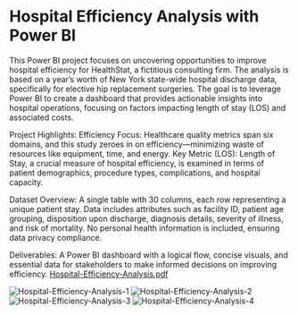 # Hospital Efficiency Analysis with Power BI

This Power BI project focuses on uncovering opportunities to improve hospital efficiency for HealthStat, a fictitious consulting firm. The analysis is based on a year’s worth of New York state-wide hospital discharge data, specifically for elective hip replacement surgeries. The goal is to leverage Power BI to create a dashboard that provides actionable insights into hospital operations, focusing on factors impacting length of stay (LOS) and associated costs.

Project Highlights:
Efficiency Focus: Healthcare quality metrics span six domains, and this study zeroes in on efficiency—minimizing waste of resources like equipment, time, and energy.
Key Metric (LOS): Length of Stay, a crucial measure of hospital efficiency, is examined in terms of patient demographics, procedure types, complications, and hospital capacity.

Dataset Overview:
A single table with 30 columns, each row representing a unique patient stay.
Data includes attributes such as facility ID, patient age grouping, disposition upon discharge, diagnosis details, severity of illness, and risk of mortality.
No personal health information is included, ensuring data privacy compliance.

Deliverables:
A Power BI dashboard with a logical flow, concise visuals, and essential data for stakeholders to make informed decisions on improving efficiency.
[Hospital-Efficiency-Analysis.pdf](https://github.com/user-attachments/files/20561062/Hospital-Efficiency-Analysis.pdf)



![Hospital-Efficiency-Analysis-1](https://github.com/user-attachments/assets/800de588-ed33-474e-9b7c-4cb5e165f42d)
![Hospital-Efficiency-Analysis-2](https://github.com/user-attachments/assets/0af22162-9479-4081-bc36-130578620962)
![Hospital-Efficiency-Analysis-3](https://github.com/user-attachments/assets/9e5e0d66-56f1-4b64-abf8-2eaa860ddc4d)
![Hospital-Efficiency-Analysis-4](https://github.com/user-attachments/assets/ea5629ff-e1c6-4e07-819c-83a6cc81a30a)
